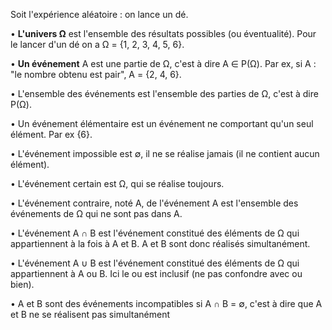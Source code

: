 

Soit l'expérience aléatoire : on lance un dé. 

• **L'univers Ω** est l'ensemble des résultats possibles (ou éventualité). Pour le lancer d'un dé on a Ω = {1, 2, 3, 4, 5, 6}. 

• **Un événement** A est une partie de Ω, c'est à dire A ∈ P(Ω). Par ex, si A : "le nombre obtenu est pair", A = {2, 4, 6}. 

• L'ensemble des événements est l'ensemble des parties de Ω, c'est à dire P(Ω). 

• Un événement élémentaire est un événement ne comportant qu'un seul élément. Par ex {6}. 

• L'événement impossible est ∅, il ne se réalise jamais (il ne contient aucun élément). 

• L'événement certain est Ω, qui se réalise toujours. 

• L'événement contraire, noté A, de l'événement A est l'ensemble des événements de Ω qui ne sont pas dans A. 

• L'événement A ∩ B est l'événement constitué des éléments de Ω qui appartiennent à la fois à A et B. A et B sont donc réalisés simultanément. 

• L'événement A ∪ B est l'événement constitué des éléments de Ω qui appartiennent à A ou B. Ici le ou est inclusif (ne pas confondre avec ou bien). 

• A et B sont des événements incompatibles si A ∩ B = ∅, c'est à dire que A et B ne se réalisent pas simultanément
